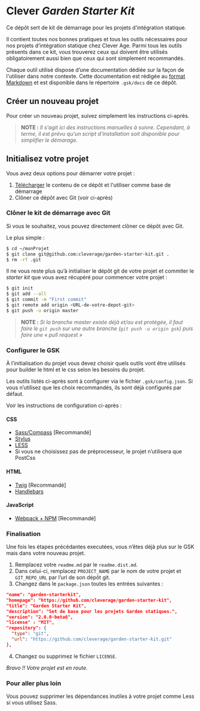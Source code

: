 Clever _Garden Starter Kit_
===============================================================================

Ce dépôt sert de kit de démarrage pour les projets d'intégration statique.

Il contient toutes nos bonnes pratiques et tous les outils nécessaires pour
nos projets d’intégration statique chez Clever Age. Parmi tous les outils
présents dans ce kit, vous trouverez ceux qui doivent être utilisés
obligatoirement aussi bien que ceux qui sont simplement recommandés.

Chaque outil utilisé dispose d’une documentation dédiée sur la façon de
l'utiliser dans notre contexte. Cette documentation est rédigée au [format
Markdown](https://daringfireball.net/projects/markdown/syntax) et est disponible dans le répertoire `.gsk/docs` de ce dépôt.


Créer un nouveau projet
-------------------------------------------------------------------------------
Pour créer un nouveau projet, suivez simplement les instructions ci-après.

> **NOTE :** _Il s'agit ici des instructions manuelles à suivre. Cependant, à terme,
  il est prévu qu'un script d'installation soit disponible pour simplifier le démarage._

## Initialisez votre projet
Vous avez deux options pour démarrer votre projet :

1. [Télécharger](https://github.com/cleverage/garden-starter-kit/archive/master.zip) le contenu de ce dépôt et l'utiliser comme base de démarrage
2. Clôner ce dépôt avec Git (voir ci-après)

### Clôner le kit de démarrage avec Git
Si vous le souhaitez, vous pouvez directement clôner ce dépôt avec Git.

Le plus simple :

```bash
$ cd ~/monProjet
$ git clone git@github.com:cleverage/garden-starter-kit.git .
$ rm -rf .git
```

Il ne vous reste plus qu’à initialiser le dépôt git de votre projet et commiter
le _starter kit_ que vous avez récupéré pour commencer votre projet :

```bash
$ git init
$ git add --all
$ git commit -m "First commit"
$ git remote add origin <URL-de-votre-depot-git>
$ git push -u origin master
```

> **NOTE :** _Si la branche master existe déjà et/ou est protégée, il faut faire le `git push` sur une autre branche (`git push -u origin gsk`) puis faire une « pull request »_

### Configurer le GSK

À l’initialisation du projet vous devez choisir quels outils vont être utilisés pour builder le html et le css selon les besoins du projet.

Les outils listés ci-après sont à configurer via le fichier `.gsk/config.json`. Si vous n’utilisez que les choix recommandés, ils sont déjà configurés par défaut.

Voir les instructions de configuration ci-après :

#### CSS
* [Sass/Compass](.gsk/docs/css/sass.md) [Recommandé]
* [Stylus](.gsk/docs/css/stylus.md)
* [LESS](.gsk/docs/css/less.md)
* Si vous ne choisissez pas de préprocesseur, le projet n’utilisera que PostCss

#### HTML
* [Twig](.gsk/docs/html/twig.md) [Recommandé]
* [Handlebars](.gsk/docs/html/handlebars.md)

#### JavaScript
* [Webpack + NPM](.gsk/docs/js/webpack.md) [Recommandé]

### Finalisation

Une fois les étapes précédantes executées, vous n’êtes déjà plus sur le GSK mais dans votre nouveau projet.

1. Remplacez votre `readme.md` par le `readme.dist.md`.
2. Dans celui-ci, remplacez `PROJECT_NAME` par le nom de votre projet et `GIT_REPO_URL` par l’url de son dépôt git.
3. Changez dans le `package.json` toutes les entrées suivantes :
  ```json
  "name": "garden-starterkit",
  "homepage": "https://github.com/cleverage/garden-starter-kit",
  "title": "Garden Starter Kit",
  "description": "Set de base pour les projets Garden statiques.",
  "version": "2.0.0-beta6",
  "license" : "MIT",
  "repository": {
    "type": "git",
    "url": "https://github.com/cleverage/garden-starter-kit.git"
  },
  ```
4. Changez ou supprimez le fichier `LICENSE`.

_Bravo !! Votre projet est en route._

### Pour aller plus loin

Vous pouvez supprimer les dépendances inutiles à votre projet comme Less si vous utilisez Sass.

